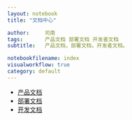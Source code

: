 ```yaml
---
layout: notebook
title: "文档中心"

author:     司南
tags: 		产品文档 部署文档 开发者文档
subtitle:   产品文档，部署文档，开发者文档。

notebookfilename: index
visualworkflow: true
category: default
---
```


- [产品文档](#)
- [部署文档](#)
- [开发文档](#)
